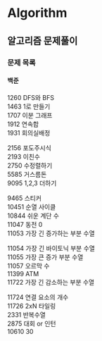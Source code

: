 # Algorithm
## 알고리즘 문제풀이
### 문제 목록
#### 백준
  
1260 DFS와 BFS  
1463 1로 만들기  
1707 이분 그래프  
1912 연속합  
1931 회의실배정  
  
2156 포도주시식  
2193 이친수  
2750 수정렬하기  
5585 거스름돈  
9095 1,2,3 더하기  
  
9465 스티커  
10451 순열 사이클  
10844 쉬운 계단 수  
11047 동전 0  
11053 가장 긴 증가하는 부분 수열  
  
11054 가장 긴 바이토닉 부분 수열  
11055 가장 큰 증가 부분 수열  
11057 오르막 수  
11399 ATM  
11722 가장 긴 감소하는 부분 수열  
  
11724 연결 요소의 개수  
11726 2xN 타일링  
2331 반복수열  
2875 대회 or 인턴  
10610 30  
  
  
